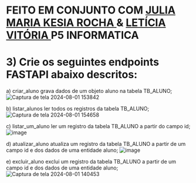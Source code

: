 # FEITO EM CONJUNTO COM <a href="https://github.com/Julia-maria56/PMD2-241/tree/main/Avaliacoes/avaliacao-06"> JULIA MARIA </a>  <a href="https://github.com/KesiaRocha/pdm2-241/tree/main/Avaliacoes/Avaliacao-06"> KESIA ROCHA </a>  </a> & <a href="https://github.com/mareshbard"> LETÍCIA VITÓRIA </a>   P5 INFORMATICA

# 3) Crie os seguintes endpoints FASTAPI abaixo descritos: 

a) criar_aluno grava dados de um objeto aluno na tabela TB_ALUNO;
![Captura de tela 2024-08-01 153842](https://github.com/user-attachments/assets/b97d5944-1666-46d9-8db0-0b9add20c010)

b) listar_alunos ler todos os registros da tabela TB_ALUNO; 
![Captura de tela 2024-08-01 154658](https://github.com/user-attachments/assets/aadde6fb-97be-460d-ba91-144e44f27fa6)

c) listar_um_aluno ler um registro da tabela TB_ALUNO a partir do campo id; 
![image](https://github.com/user-attachments/assets/74659b01-801f-42b8-af70-ba0a97f0a8ee)

d) atualizar_aluno atualiza um registro da tabela TB_ALUNO a partir de um campo id e dos dados de uma entidade aluno; 
![image](https://github.com/user-attachments/assets/85eaa994-aaf1-409b-95be-f2a856436c5b)

e) excluir_aluno exclui um registro da tabela TB_ALUNO a partir de um campo id e dos dados de uma entidade aluno;
![Captura de tela 2024-08-01 140453](https://github.com/user-attachments/assets/4895ddd3-e67a-44bf-a3d6-d104eb85cf10)
